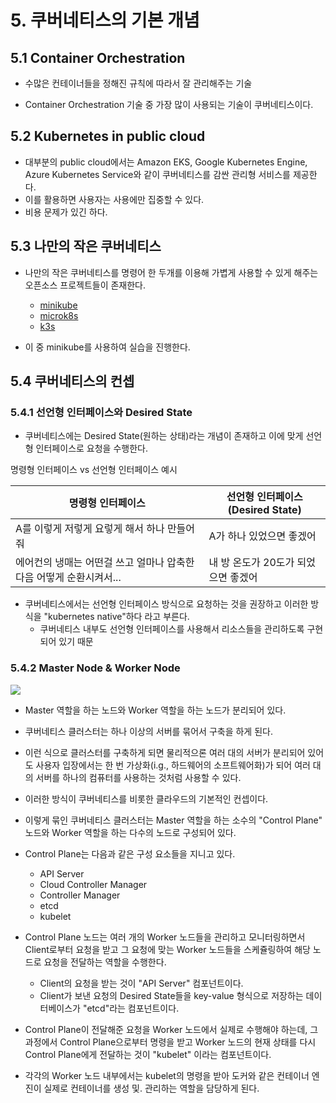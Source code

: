# 5. 쿠버네티스의 기본 개념

## 5.1 Container Orchestration

- 수많은 컨테이너들을 정해진 규칙에 따라서 잘 관리해주는 기술

- Container Orchestration 기술 중 가장 많이 사용되는 기술이 쿠버네티스이다.



## 5.2 Kubernetes in public cloud

- 대부분의 public cloud에서는 Amazon EKS, Google Kubernetes Engine, Azure Kubernetes Service와 같이 쿠버네티스를 감싼 관리형 서비스를 제공한다.
- 이를 활용하면 사용자는 사용에만 집중할 수 있다.
- 비용 문제가 있긴 하다.



## 5.3 나만의 작은 쿠버네티스

- 나만의 작은 쿠버네티스를 명령어 한 두개를 이용해 가볍게 사용할 수 있게 해주는 오픈소스 프로젝트들이 존재한다.
  - [minikube](https://github.com/kubernetes/minikube)
  - [microk8s](https://github.com/ubuntu/microk8s)
  - [k3s](https://github.com/k3s-io/k3s)

- 이 중 minikube를 사용하여 실습을 진행한다.



## 5.4 쿠버네티스의 컨셉

### 5.4.1 선언형 인터페이스와 Desired State

- 쿠버네티스에는 Desired State(원하는 상태)라는 개념이 존재하고 이에 맞게 선언형 인터페이스로 요청을 수행한다.



명령형 인터페이스 vs 선언형 인터페이스 예시

| 명령형 인터페이스                                            | 선언형 인터페이스 (Desired State)   |
| ------------------------------------------------------------ | ----------------------------------- |
| A를 이렇게 저렇게 요렇게 해서 하나 만들어줘                  | A가 하나 있었으면 좋겠어            |
| 에어컨의 냉매는 어떤걸 쓰고 얼마나 압축한 다음 어떻게 순환시켜서... | 내 방 온도가 20도가 되었으면 좋겠어 |



- 쿠버네티스에서는 선언형 인터페이스 방식으로 요청하는 것을 권장하고 이러한 방식을 "kubernetes native"하다 라고 부른다.
  - 쿠버네티스 내부도 선언형 인터페이스를 사용해서 리소스들을 관리하도록 구현되어 있기 때문



### 5.4.2 Master Node & Worker Node

![](https://d33wubrfki0l68.cloudfront.net/2475489eaf20163ec0f54ddc1d92aa8d4c87c96b/e7c81/images/docs/components-of-kubernetes.svg)

- Master 역할을 하는 노드와 Worker 역할을 하는 노드가 분리되어 있다.
- 쿠버네티스 클러스터는 하나 이상의 서버를 묶어서 구축을 하게 된다.
- 이런 식으로 클러스터를 구축하게 되면 물리적으론 여러 대의 서버가 분리되어 있어도 사용자 입장에서는 한 번 가상화(i.g., 하드웨어의 소프트웨어화)가 되어 여러 대의 서버를 하나의 컴퓨터를 사용하는 것처럼 사용할 수 있다.
- 이러한 방식이 쿠버네티스를 비롯한 클라우드의 기본적인 컨셉이다.



- 이렇게 묶인 쿠버네티스 클러스터는 Master 역할을 하는 소수의 "Control Plane" 노드와 Worker 역할을 하는 다수의 노드로 구성되어 있다.
- Control Plane는 다음과 같은 구성 요소들을 지니고 있다.
  - API Server
  - Cloud Controller Manager
  - Controller Manager
  - etcd
  - kubelet

- Control Plane 노드는 여러 개의 Worker 노드들을 관리하고 모니터링하면서 Client로부터 요청을 받고 그 요청에 맞는 Worker 노드들을 스케쥴링하여 해당 노드로 요청을 전달하는 역할을 수행한다.
  - Client의 요청을 받는 것이 "API Server" 컴포넌트이다.
  - Client가 보낸 요청의 Desired State들을 key-value 형식으로 저장하는 데이터베이스가 "etcd"라는 컴포넌트이다.
- Control Plane이 전달해준 요청을 Worker 노드에서 실제로 수행해야 하는데, 그 과정에서 Control Plane으로부터 명령을 받고 Worker 노드의 현재 상태를 다시 Control Plane에게 전달하는 것이 "kubelet" 이라는 컴포넌트이다.

- 각각의 Worker 노드 내부에서는 kubelet의 명령을 받아 도커와 같은 컨테이너 엔진이 실제로 컨테이너를 생성 및. 관리하는 역할을 담당하게 된다.
